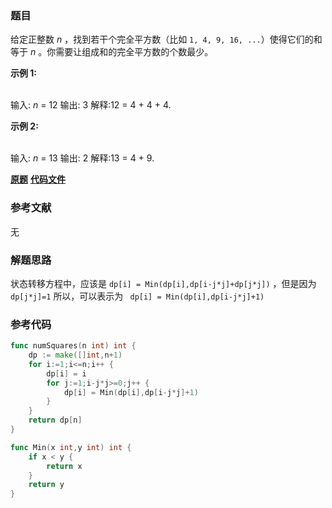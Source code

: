 ### 题目
给定正整数  _n_ ，找到若干个完全平方数（比如 `1, 4, 9, 16, ...`）使得它们的和等于 _n_ 。你需要让组成和的完全平方数的个数最少。

**示例  1:**


​    
    输入: _n_ = 12
    输出: 3 
    解释:12 = 4 + 4 + 4.

**示例 2:**


​    
    输入: _n_ = 13
    输出: 2
    解释:13 = 4 + 9.

 **[原题](https://leetcode-cn.com/problems/perfect-squares/)**    **[代码文件](https://github.com/LZH139/leetcode_Go/blob/master/src/DynamicProgramming/medium/PerfectSquares/PerfectSquares.go)**


### 参考文献
无

### 解题思路

状态转移方程中，应该是 ` dp[i] = Min(dp[i],dp[i-j*j]+dp[j*j]) ` ，但是因为`dp[j*j]=1` 所以，可以表示为 ` dp[i] = Min(dp[i],dp[i-j*j]+1)`


### 参考代码

```go
func numSquares(n int) int {
    dp := make([]int,n+1)
    for i:=1;i<=n;i++ {
        dp[i] = i
        for j:=1;i-j*j>=0;j++ {
            dp[i] = Min(dp[i],dp[i-j*j]+1)
        }
    }
    return dp[n]
}

func Min(x int,y int) int {
    if x < y {
        return x
    }
    return y
}

```




